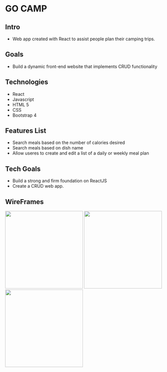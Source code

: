# GO CAMP

## Intro
- Web app created with React to assist people plan their camping trips.

## Goals
- Build a dynamic front-end website that implements CRUD functionality 

## Technologies
- React 
- Javascript
- HTML 5
- CSS
- Bootstrap 4

## Features List
- Search meals based on the number of calories desired
- Search meals based on dish name
- Allow useres to create and edit a list of a daily or weekly meal plan

## Tech Goals
- Build a strong and firm foundation on ReactJS
- Create a CRUD web app.

## WireFrames
<div className="row">
<img src="https://i.imgur.com/MxlOrOn.jpg" width="250">
<img src="https://i.imgur.com/o9BhM4x.jpg" width="250">
<img src="https://i.imgur.com/jj6qRs7.jpg" width="250">
</div>